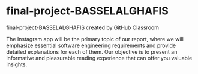 # final-project-BASSELALGHAFIS
final-project-BASSELALGHAFIS created by GitHub Classroom

The Instagram app will be the primary topic of our report, where we will emphasize essential software engineering requirements and provide detailed explanations for each of them. Our objective is to present an informative and pleasurable reading experience that can offer you valuable insights.
